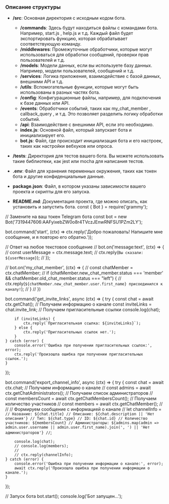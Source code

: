 ### Описание структуры

- **/src**: Основная директория с исходным кодом бота.
    - **/commands**: Здесь будут находиться файлы с командами бота. Например,  start.js ,  help.js  и т.д. Каждый файл будет экспортировать функцию, которая обрабатывает соответствующую команду.
    - **/middlewares**: Промежуточные обработчики, которые могут использоваться для обработки сообщений, проверки прав пользователей и т.д.
    - **/models**: Модели данных, если вы используете базу данных. Например, модели пользователей, сообщений и т.д.
    - **/services**: Логика приложения, взаимодействие с базой данных, внешними API и т.д.
    - **/utils**: Вспомогательные функции, которые могут быть использованы в разных частях бота.
    - **/config**: Конфигурационные файлы, например, для подключения к базе данных или API.
    - **/events**: Обработчики событий, таких как  my_chat_member ,  callback_query , и т.д. Это позволяет разделить логику обработки событий.
    - **/api**: Взаимодействие с внешними API, если это необходимо.
    - **index.js**: Основной файл, который запускает бота и инициализирует его.
    - **bot.js**: Файл, где происходит инициализация бота и его настроек, таких как настройки вебхуков или опроса.

- **/tests**: Директория для тестов вашего бота. Вы можете использовать такие библиотеки, как  jest  или  mocha  для написания тестов.

- **.env**: Файл для хранения переменных окружения, таких как токен бота и другие конфиденциальные данные.

- **package.json**: Файл, в котором указаны зависимости вашего проекта и скрипты для его запуска.

- **README.md**: Документация проекта, где можно описать, как установить и запустить бота.
  const { Bot } = require('grammy');

// Замените на ваш токен Telegram бота
const bot = new Bot('7319447606:AAFyixebZW0o8r4TVczJEnwRNFSU1PZm2LY');

bot.command('start', (ctx) => ctx.reply('Добро пожаловать! Напишите мне сообщение, и я повторю его обратно.'));

// Ответ на любое текстовое сообщение
// bot.on('message:text', (ctx) => {
//     const userMessage = ctx.message.text;
//     ctx.reply(`Вы сказали: ${userMessage}`);
// });

// bot.on('my_chat_member', (ctx) => {
//     const chatMember = ctx.chatMember;
//     if (chatMember.new_chat_member.status === 'member' && chatMember.old_chat_member.status === "left") {
//         ctx.reply(`${chatMember.new_chat_member.user.first_name} присоединился к каналу!`);
//     }
// })

bot.command('get_invite_links', async (ctx) => {
try {
const chat = await ctx.getChat(); // Получаем информацию о канале
const inviteLinks = chat.invite_link; // Получаем пригласительные ссылки
console.log(chat);

        if (inviteLinks) {
            ctx.reply(`Пригласительная ссылка: ${inviteLinks}`);
        } else {
            ctx.reply('Пригласительных ссылок нет.');
        }
    } catch (error) {
        console.error('Ошибка при получении пригласительных ссылок:', error);
        ctx.reply('Произошла ошибка при получении пригласительных ссылок.');
    }
});

bot.command('export_channel_info', async (ctx) => {
try {
const chat = await ctx.chat; // Получаем информацию о канале
// const admins = await ctx.getChatAdministrators(); // Получаем список администраторов
// const membersCount = await ctx.getChatMembersCount(); // Получаем количество участников
// const members = await ctx.getChatMember();
//
// // Формируем сообщение с информацией о канале
// let channelInfo = `
// Название: ${chat.title}
// Описание: ${chat.description || 'Нет описания'}
// Тип: ${chat.type}
// ID: ${chat.id}
// Количество участников: ${membersCount}
// Администраторы: ${admins.map(admin => admin.user.username || admin.user.first_name).join(', ') || 'Нет администраторов'}
// `;

        console.log(chat);
        // console.log(members);
        //
        // ctx.reply(channelInfo);
    } catch (error) {
        console.error('Ошибка при получении информации о канале:', error);
        await ctx.reply('Произошла ошибка при получении информации о канале.');
    }
});

// Запуск бота
bot.start();
console.log('Бот запущен...');
